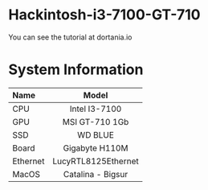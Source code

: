 # Hackintosh-i3-7100-GT-710



You can see the tutorial at dortania.io




# System Information

| Name          | Model               |
| :------------ |:------------------: |
| CPU           | Intel I3-7100       |
| GPU           | MSI GT-710 1Gb      |
| SSD           | WD BLUE             |
| Board         | Gigabyte H110M      |
| Ethernet      | LucyRTL8125Ethernet |
| MacOS         | Catalina - Bigsur   |

